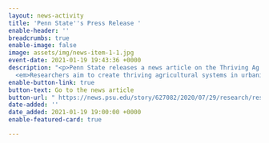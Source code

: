 ```yaml
---
layout: news-activity
title: 'Penn State''s Press Release '
enable-header: ''
breadcrumbs: true
enable-image: false
image: assets/img/news-item-1-1.jpg
event-date: 2021-01-19 19:43:36 +0000
description: "<p>Penn State releases a news article on the Thriving Ag project titled,
  <em>Researchers aim to create thriving agricultural systems in urbanizing landscapes</em>.</p>"
enable-button-link: true
button-text: Go to the news article
button-url: " https://news.psu.edu/story/627082/2020/07/29/research/researchers-aim-create-thriving-agricultural-systems-urbanizing"
date-added: ''
date_added: 2021-01-19 19:00:00 +0000
enable-featured-card: true

---
```


